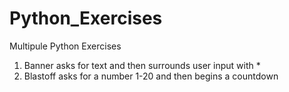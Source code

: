 # Python_Exercises
Multipule Python Exercises
1. Banner asks for text and then surrounds user input with *
2. Blastoff asks for a number 1-20 and then begins a countdown
